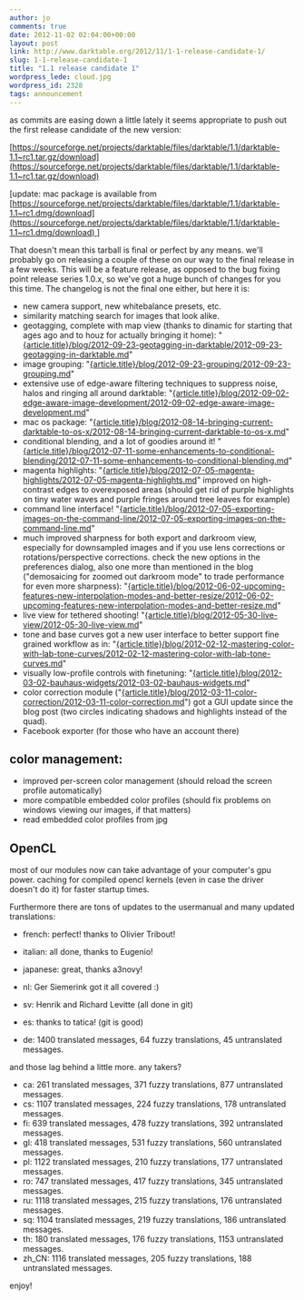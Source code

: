 ```yaml
---
author: jo
comments: true
date: 2012-11-02 02:04:00+00:00
layout: post
link: http://www.darktable.org/2012/11/1-1-release-candidate-1/
slug: 1-1-release-candidate-1
title: "1.1 release candidate 1"
wordpress_lede: cloud.jpg
wordpress_id: 2328
tags: announcement
---
```


as commits are easing down a little lately it seems appropriate to push out the first release candidate of the new version:

[https://sourceforge.net/projects/darktable/files/darktable/1.1/darktable-1.1~rc1.tar.gz/download](https://sourceforge.net/projects/darktable/files/darktable/1.1/darktable-1.1~rc1.tar.gz/download)

[update: mac package is available from [https://sourceforge.net/projects/darktable/files/darktable/1.1/darktable-1.1~rc1.dmg/download](https://sourceforge.net/projects/darktable/files/darktable/1.1/darktable-1.1~rc1.dmg/download) ]

That doesn't mean this tarball is final or perfect by any means. we'll probably go on releasing a couple of these on our way to the final release in a few weeks. This will be a feature release, as opposed to the bug fixing point release series 1.0.x, so we've got a huge bunch of changes for you this time. The changelog is not the final one either, but here it is:

* new camera support, new whitebalance presets, etc.
* similarity matching search for images that look alike.
* geotagging, complete with map view (thanks to dinamic for starting that ages ago and to houz for actually bringing it home): "[{article.title}/blog/2012-09-23-geotagging-in-darktable/2012-09-23-geotagging-in-darktable.md]({filename}/blog/2012-09-23-geotagging-in-darktable/2012-09-23-geotagging-in-darktable.md)"
* image grouping: "[{article.title}/blog/2012-09-23-grouping/2012-09-23-grouping.md]({filename}/blog/2012-09-23-grouping/2012-09-23-grouping.md)"
* extensive use of edge-aware filtering techniques to suppress noise, halos and ringing all around darktable: "[{article.title}/blog/2012-09-02-edge-aware-image-development/2012-09-02-edge-aware-image-development.md]({filename}/blog/2012-09-02-edge-aware-image-development/2012-09-02-edge-aware-image-development.md)"
* mac os package: "[{article.title}/blog/2012-08-14-bringing-current-darktable-to-os-x/2012-08-14-bringing-current-darktable-to-os-x.md]({filename}/blog/2012-08-14-bringing-current-darktable-to-os-x/2012-08-14-bringing-current-darktable-to-os-x.md)"
* conditional blending, and a lot of goodies around it! "[{article.title}/blog/2012-07-11-some-enhancements-to-conditional-blending/2012-07-11-some-enhancements-to-conditional-blending.md]({filename}/blog/2012-07-11-some-enhancements-to-conditional-blending/2012-07-11-some-enhancements-to-conditional-blending.md)"
* magenta highlights: "[{article.title}/blog/2012-07-05-magenta-highlights/2012-07-05-magenta-highlights.md]({filename}/blog/2012-07-05-magenta-highlights/2012-07-05-magenta-highlights.md)" improved on high-contrast edges to overexposed areas (should get rid of purple highlights on tiny water waves and purple fringes around tree leaves for example)
* command line interface! "[{article.title}/blog/2012-07-05-exporting-images-on-the-command-line/2012-07-05-exporting-images-on-the-command-line.md]({filename}/blog/2012-07-05-exporting-images-on-the-command-line/2012-07-05-exporting-images-on-the-command-line.md)"
* much improved sharpness for both export and darkroom view, especially for downsampled images and if you use lens corrections or rotations/perspective corrections. check the new options in the preferences dialog, also one more than mentioned in the blog ("demosaicing for zoomed out darkroom mode" to trade performance for even more sharpness): "[{article.title}/blog/2012-06-02-upcoming-features-new-interpolation-modes-and-better-resize/2012-06-02-upcoming-features-new-interpolation-modes-and-better-resize.md]({filename}/blog/2012-06-02-upcoming-features-new-interpolation-modes-and-better-resize/2012-06-02-upcoming-features-new-interpolation-modes-and-better-resize.md)"
* live view for tethered shooting! "[{article.title}/blog/2012-05-30-live-view/2012-05-30-live-view.md]({filename}/blog/2012-05-30-live-view/2012-05-30-live-view.md)"
* tone and base curves got a new user interface to better support fine grained workflow as in: "[{article.title}/blog/2012-02-12-mastering-color-with-lab-tone-curves/2012-02-12-mastering-color-with-lab-tone-curves.md]({filename}/blog/2012-02-12-mastering-color-with-lab-tone-curves/2012-02-12-mastering-color-with-lab-tone-curves.md)"
* visually low-profile controls with finetuning: "[{article.title}/blog/2012-03-02-bauhaus-widgets/2012-03-02-bauhaus-widgets.md]({filename}/blog/2012-03-02-bauhaus-widgets/2012-03-02-bauhaus-widgets.md)"
* color correction module ("[{article.title}/blog/2012-03-11-color-correction/2012-03-11-color-correction.md]({filename}/blog/2012-03-11-color-correction/2012-03-11-color-correction.md)") got a GUI update since the blog post (two circles indicating shadows and highlights instead of the quad).
* Facebook exporter (for those who have an account there)

## color management:

* improved per-screen color management (should reload the screen profile automatically)
* more compatible embedded color profiles (should fix problems on windows viewing our images, if that matters)
* read embedded color profiles from jpg

## OpenCL

most of our modules now can take advantage of your computer's gpu power. caching for compiled opencl kernels (even in case the driver doesn't do it) for faster startup times.

Furthermore there are tons of updates to the usermanual and many updated translations:

* french: perfect! thanks to Olivier Tribout!
* italian: all done, thanks to Eugenio!
* japanese: great, thanks a3novy!
* nl: Ger Siemerink got it all covered :)
* sv: Henrik and Richard Levitte (all done in git)
* es: thanks to tatica! (git is good)

* de: 1400 translated messages, 64 fuzzy translations, 45 untranslated messages.

and those lag behind a little more. any takers?

* ca: 261 translated messages, 371 fuzzy translations, 877 untranslated messages.
* cs: 1107 translated messages, 224 fuzzy translations, 178 untranslated messages.
* fi: 639 translated messages, 478 fuzzy translations, 392 untranslated messages.
* gl: 418 translated messages, 531 fuzzy translations, 560 untranslated messages.
* pl: 1122 translated messages, 210 fuzzy translations, 177 untranslated messages.
* ro: 747 translated messages, 417 fuzzy translations, 345 untranslated messages.
* ru: 1118 translated messages, 215 fuzzy translations, 176 untranslated messages.
* sq: 1104 translated messages, 219 fuzzy translations, 186 untranslated messages.
* th: 180 translated messages, 176 fuzzy translations, 1153 untranslated messages.
* zh_CN: 1116 translated messages, 205 fuzzy translations, 188 untranslated messages.

enjoy!
